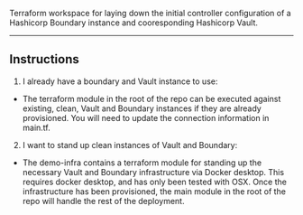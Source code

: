 Terraform workspace for laying down the initial controller configuration of a Hashicorp Boundary instance and cooresponding Hashicorp Vault.

---
Instructions
---
  1) I already have a boundary and Vault instance to use:  
  - The terraform module in the root of the repo can be executed against existing, clean, Vault and Boundary instances if they are already provisioned. You will need to update the connection information in main.tf. 
  2) I want to stand up clean instances of Vault and Boundary:  
  - The demo-infra contains a terraform module for standing up the necessary Vault and Boundary infrastructure via Docker desktop. This requires docker desktop, and has only been tested with OSX. Once the infrastructure has been provisioned, the main module in the root of the repo will handle the rest of the deployment. 

